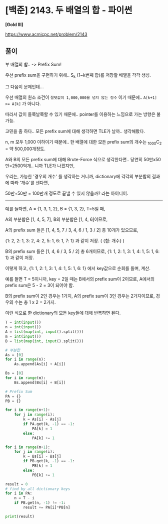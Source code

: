 # [백준] 2143. 두 배열의 합 - 파이썬

**[Gold III]**



https://www.acmicpc.net/problem/2143



## 풀이

부 배열의 합.. -> Prefix Sum!

우선 prefix sum을 구현하기 위해.. S<sub>k</sub> (1~k번째 합)를 저장할 배열을 각각 생성.



그 다음이 문제인데...

우선 배열의 원소 조건이 `절댓값이 1,000,000을 넘지 않는 정수` 이기 때문에.. `A[k+1] >= A[k]` 가 아니다.

따라서 값이 들쭉날쭉할 수 있기 때문에.. pointer를 이용하는 느낌으로 가는 방향은 불가능.



고민을 좀 하다.. 모든 prefix sum에 대해 생각하면 TLE가 날까.. 생각해봤다.

n, m 모두 1,000 이하이기 때문에.. 한 배열에 대한 모든 prefix sum의 개수는 <sub>1000</sub>C<sub>2</sub> = 약 500,000개정도.

A와 B의 모든 prefix sum에 대해 Brute-Force 식으로 생각한다면.. 당연히 50만x50만=2500억개.. 니까 TLE가 나겠지만,

우리는, 가능한 '경우의 개수' 를 생각하는 거니까, dictionary에 각각의 부분합의 결과에 따라 '개수'를 센다면,

50만+50만 = 100만개 정도로 끝낼 수 있지 않을까? 라는 아이디어.

---

예를 들자면, A = {1, 3, 1, 2}, B = {1, 3, 2}, T=5일 때,

A의 부분합은 [1, 4, 5, 7], B의 부분합은 [1, 4, 6]이므로,

A의 prefix sum 들은 [1, 4, 5, 7 / 3, 4, 6 / 1, 3 / 2] 총 10개가 있으므로, 

{1: 2, 2: 1, 3: 2, 4: 2, 5: 1, 6: 1, 7: 1} 과 같이 저장. ( {합: 개수} )

B의 prefix sum 들은 [1, 4, 6 / 3, 5 / 2] 총 6개이므로, {1: 1, 2: 1, 3: 1, 4: 1, 5: 1, 6: 1} 과 같이 저장.



이렇게 하고, {1: 1, 2: 1, 3: 1, 4: 1, 5: 1, 6: 1} 에서 key값으로 순회를 돌며, 계산.

예를 들면 T = 5이니까, key = 2일 때는 B에서의 prefix sum이 2이므로, A에서의 prefix sum은 5 - 2 = 3이 되어야 함.

B의 prefix sum이 2인 경우는 1가지, A의 prefix sum이 3인 경우는 2가지이므로, 경우의 수는 총 1 x 2 = 2가지.

이런 식으로 한 dictionary의 모든 key들에 대해 반복하면 된다.



```python
T = int(input())
n = int(input())
A = list(map(int, input().split()))
m = int(input())
B = list(map(int, input().split()))

# 부분합
As = [0]
for i in range(n):
    As.append(As[i] + A[i])

Bs = [0]
for i in range(m):
    Bs.append(Bs[i] + B[i])

# Prefix Sum
PA = {}
PB = {}

for i in range(n+1):
    for j in range(i):
        k = As[i] - As[j]
        if PA.get(k, -1) == -1:
            PA[k] = 1
        else:
            PA[k] += 1

for i in range(m+1):
    for j in range(i):
        k = Bs[i] - Bs[j]
        if PB.get(k, -1) == -1:
            PB[k] = 1
        else:
            PB[k] += 1

result = 0
# find by all dictionary keys
for i in PA:
    n = T - i
    if PB.get(n, -1) != -1:
        result += PA[i]*PB[n]

print(result)
```

